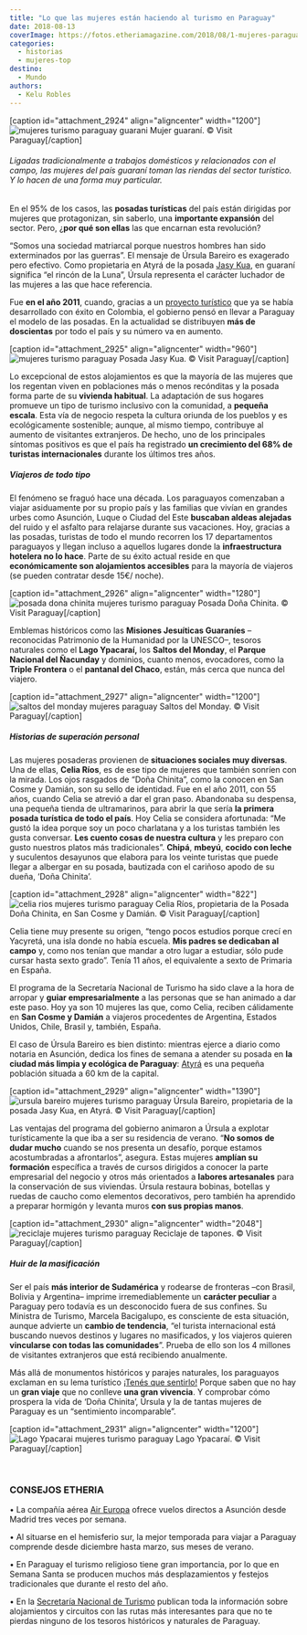 ```yaml
---
title: "Lo que las mujeres están haciendo al turismo en Paraguay"
date: 2018-08-13
coverImage: https://fotos.etheriamagazine.com/2018/08/1-mujeres-paraguay-guarani.jpg
categories: 
  - historias
  - mujeres-top
destino: 
  - Mundo
authors: 
  - Kelu Robles
---
```


\[caption id="attachment\_2924" align="aligncenter" width="1200"\]![mujeres turismo paraguay guarani](https://fotos.etheriamagazine.com/2018/08/1-mujeres-paraguay-guarani.jpg "Mujer guaraní.") Mujer guaraní. © Visit Paraguay\[/caption\]

###### Ligadas tradicionalmente a trabajos domésticos y relacionados con el campo, las mujeres del país guaraní toman las riendas del sector turístico. Y lo hacen de una forma muy particular.

En el 95% de los casos, las **posadas turísticas** del país están dirigidas por mujeres que protagonizan, sin saberlo, una **importante expansión** del sector. Pero, ¿**por qué son ellas** las que encarnan esta revolución?

“Somos una sociedad matriarcal porque nuestros hombres han sido exterminados por las guerras”. El mensaje de Úrsula Bareiro es exagerado pero efectivo. Como propietaria en Atyrá de la posada [Jasy Kua](https://www.facebook.com/JasyKua/), en guaraní significa “el rincón de la Luna”, Úrsula representa el carácter luchador de las mujeres a las que hace referencia.

Fue **en el año 2011**, cuando, gracias a un [proyecto turístico](https://www.senatur.gov.py/index.php/programa-campa%C3%B1as/posadas-turisticas) que ya se había desarrollado con éxito en Colombia, el gobierno pensó en llevar a Paraguay el modelo de las posadas. En la actualidad se distribuyen **más de doscientas** por todo el país y su número va en aumento.

\[caption id="attachment\_2925" align="aligncenter" width="960"\]![mujeres turismo paraguay](https://fotos.etheriamagazine.com/2018/08/2-Posada-Jasy-Kua.jpg "Posada Jasy Kua (Paraguay).") Posada Jasy Kua. © Visit Paraguay\[/caption\]

Lo excepcional de estos alojamientos es que la mayoría de las mujeres que los regentan viven en poblaciones más o menos recónditas y la posada forma parte de su **vivienda habitual**. La adaptación de sus hogares promueve un tipo de turismo inclusivo con la comunidad, a **pequeña escala**. Esta vía de negocio respeta la cultura oriunda de los pueblos y es ecológicamente sostenible; aunque, al mismo tiempo, contribuye al aumento de visitantes extranjeros. De hecho, uno de los principales síntomas positivos es que el país ha registrado **un crecimiento del 68% de turistas internacionales** durante los últimos tres años.

##### Viajeros de todo tipo

El fenómeno se fraguó hace una década. Los paraguayos comenzaban a viajar asiduamente por su propio país y las familias que vivían en grandes urbes como Asunción, Luque o Ciudad del Este **buscaban aldeas alejadas** del ruido y el asfalto para relajarse durante sus vacaciones. Hoy, gracias a las posadas, turistas de todo el mundo recorren los 17 departamentos paraguayos y llegan incluso a aquellos lugares donde la **infraestructura hotelera no lo hace**. Parte de su éxito actual reside en que **económicamente son alojamientos accesibles** para la mayoría de viajeros (se pueden contratar desde 15€/ noche).

\[caption id="attachment\_2926" align="aligncenter" width="1280"\]![posada dona chinita mujeres turismo paraguay](https://fotos.etheriamagazine.com/2018/08/3-Posada-Dona-Chinita.jpg "Posada Doña Chinita. Paraguay") Posada Doña Chinita. © Visit Paraguay\[/caption\]

Emblemas históricos como las **Misiones Jesuíticas Guaraníes** –reconocidas Patrimonio de la Humanidad por la UNESCO–, tesoros naturales como el **Lago Ypacaraí,** los **Saltos del Monday**, el **Parque Nacional del Ñacunday** y dominios, cuanto menos, evocadores, como la **Triple Frontera** o el **pantanal del Chaco**, están, más cerca que nunca del viajero.

\[caption id="attachment\_2927" align="aligncenter" width="1200"\]![saltos del monday mujeres paraguay](https://fotos.etheriamagazine.com/2018/08/4-Saltos-del-Monday.jpg "Saltos del Monday. Paraguay") Saltos del Monday. © Visit Paraguay\[/caption\]

##### Historias de superación personal

Las mujeres posaderas provienen de **situaciones sociales muy diversas**. Una de ellas, **Celia Ríos**, es de ese tipo de mujeres que también sonríen con la mirada. Los ojos rasgados de “Doña Chinita”, como la conocen en San Cosme y Damián, son su sello de identidad. Fue en el año 2011, con 55 años, cuando Celia se atrevió a dar el gran paso. Abandonaba su despensa, una pequeña tienda de ultramarinos, para abrir la que sería **la primera posada turística de todo el país**. Hoy Celia se considera afortunada: “Me gustó la idea porque soy un poco charlatana y a los turistas también les gusta conversar. **Les cuento cosas de nuestra cultura** y les preparo con gusto nuestros platos más tradicionales”. **Chipá**, **mbeyú**, **cocido con leche** y suculentos desayunos que elabora para los veinte turistas que puede llegar a albergar en su posada, bautizada con el cariñoso apodo de su dueña, ‘Doña Chinita’.

\[caption id="attachment\_2928" align="aligncenter" width="822"\]![celia rios mujeres turismo paraguay](https://fotos.etheriamagazine.com/2018/08/5-Celia-Rios.jpg "Celia Ríos, propietaria de la Posada “Doña Chinita”, en San Cosme y Damián. Paraguay") Celia Ríos, propietaria de la Posada Doña Chinita, en San Cosme y Damián. © Visit Paraguay\[/caption\]

Celia tiene muy presente su origen, “tengo pocos estudios porque crecí en Yacyretá, una isla donde no había escuela. **Mis padres se dedicaban al campo** y, como nos tenían que mandar a otro lugar a estudiar, sólo pude cursar hasta sexto grado”. Tenía 11 años, el equivalente a sexto de Primaria en España.

El programa de la Secretaría Nacional de Turismo ha sido clave a la hora de arropar y **guiar empresarialmente** a las personas que se han animado a dar este paso. Hoy ya son 10 mujeres las que, como Celia, reciben cálidamente en **San Cosme y Damián** a viajeros procedentes de Argentina, Estados Unidos, Chile, Brasil y, también, España.

El caso de Úrsula Bareiro es bien distinto: mientras ejerce a diario como notaria en Asunción, dedica los fines de semana a atender su posada en **la ciudad más limpia y ecológica de Paraguay**: [Atyrá](https://visitparaguay.travel/v1/alternativa/119-atyra) es una pequeña población situada a 60 km de la capital.

\[caption id="attachment\_2929" align="aligncenter" width="1390"\]![ursula bareiro mujeres turismo paraguay](https://fotos.etheriamagazine.com/2018/08/6-Ursula-Bareiro.jpg "Úrsula Bareiro, propietaria de la posada “Jasy Kua”, en Atyrá. Paraguay") Úrsula Bareiro, propietaria de la posada Jasy Kua, en Atyrá. © Visit Paraguay\[/caption\]

Las ventajas del programa del gobierno animaron a Úrsula a explotar turísticamente la que iba a ser su residencia de verano. “**No somos de dudar mucho** cuando se nos presenta un desafío, porque estamos acostumbradas a afrontarlos”, asegura. Estas mujeres **amplían su formación** específica a través de cursos dirigidos a conocer la parte empresarial del negocio y otros más orientados a **labores artesanales** para la conservación de sus viviendas. Úrsula restaura bobinas, botellas y ruedas de caucho como elementos decorativos, pero también ha aprendido a preparar hormigón y levanta muros **con sus propias manos**.

\[caption id="attachment\_2930" align="aligncenter" width="2048"\]![reciclaje mujeres turismo paraguay](https://fotos.etheriamagazine.com/2018/08/7-Reciclaje-tapones.jpg "Reciclaje de tapones. Paraguay") Reciclaje de tapones. © Visit Paraguay\[/caption\]

##### Huir de la masificación

Ser el país **más interior de Sudamérica** y rodearse de fronteras –con Brasil, Bolivia y Argentina– imprime irremediablemente un **carácter peculiar** a Paraguay pero todavía es un desconocido fuera de sus confines. Su Ministra de Turismo, Marcela Bacigalupo, es consciente de esta situación, aunque advierte un **cambio de tendencia**, “el turista internacional está buscando nuevos destinos y lugares no masificados, y los viajeros quieren **vincularse con todas las comunidades**”. Prueba de ello son los 4 millones de visitantes extranjeros que está recibiendo anualmente.

Más allá de monumentos históricos y parajes naturales, los paraguayos exclaman en su lema turístico [¡Tenés que sentirlo!](https://visitparaguay.travel) Porque saben que no hay un **gran viaje** que no conlleve **una gran vivencia**. Y comprobar cómo prospera la vida de ‘Doña Chinita’, Úrsula y la de tantas mujeres de Paraguay es un “sentimiento incomparable”.

\[caption id="attachment\_2931" align="aligncenter" width="1200"\]![Lago Ypacarai mujeres turismo paraguay](https://fotos.etheriamagazine.com/2018/08/8-Lago-Ypacarai.jpg "Lago Ypacaraí. Paraguay") Lago Ypacaraí. © Visit Paraguay\[/caption\]

 

### CONSEJOS ETHERIA

• La compañía aérea [Air Europa](https://www.aireuropa.com/es/vuelos) ofrece vuelos directos a Asunción desde Madrid tres veces por semana.

• Al situarse en el hemisferio sur, la mejor temporada para viajar a Paraguay comprende desde diciembre hasta marzo, sus meses de verano.

• En Paraguay el turismo religioso tiene gran importancia, por lo que en Semana Santa se producen muchos más desplazamientos y festejos tradicionales que durante el resto del año.

• En la [Secretaría Nacional de Turismo](https://visitparaguay.travel/) publican toda la información sobre alojamientos y circuitos con las rutas más interesantes para que no te pierdas ninguno de los tesoros históricos y naturales de Paraguay.
